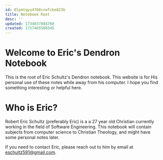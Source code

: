 ```yaml
---
id: 0lpmtqyu4768cnwfcbe823b
title: Notebook Root
desc: ''
updated: 1734037984760
created: 1727465508345
---
```

# Welcome to Eric's Dendron Notebook

This is the root of Eric Schultz's Dendron notebook. This website is for His personal use of these notes while away from his computer. I hope you find something interesting or helpful here. 

# Who is Eric?
Robert Eric Schultz (preferably Eric) is a a 27 year old Christian currently working in the field of Software Engineering. This notebook will contain subjects from computer science to Christian Theology, and might have some personal notes later.

If you need to contact Eric, please reach out to him by email at eschultz591@gmail.com.

